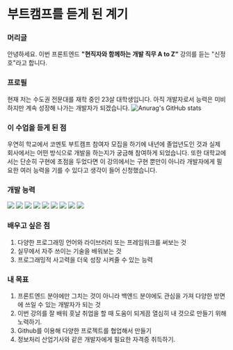 # 부트캠프를 듣게 된 계기

### 머리글
안녕하세요. 이번 프론트엔드 <strong>"현직자와 함께하는 개발 직무 A to Z"</strong> 강의를 듣는 "신정호"라고 합니다.


### 프로필
현재 저는 수도권 전문대를 재학 중인 23살 대학생입니다. 아직 개발자로서 능력은 미비하지만 계속 성장해 나가는 개발자가 되겠습니다.
![Anurag's GitHub stats](https://github-readme-stats.vercel.app/api?username=SinJungho&theme=dark&show_icons=true)

### 이 수업을 듣게 된 점
우연히 학교에서 코멘토 부트캠프 참여자 모집을 하기에 내년에 졸업년도인 것과 실제 회사에서는 어떤 방식으로 개발을 하는지가 궁금해 참여하게 되었습니다. 또한 대학교에서는 단순히 구현에 초점을 두었다면 이 강의에서는 구현 뿐만이 아니라 개발자에게 필요한 여러 능력을 기를 수 있다고 생각이 들어 신청했습니다.
### 개발 능력

<img src="https://img.shields.io/badge/html5-E34F26?style=for-the-badge&logo=HTML5&logoColor=white">
<img src="https://img.shields.io/badge/CSS-1572B6?style=for-the-badge&logo=CSS3&logoColor=white">
<img src="https://img.shields.io/badge/JS-F7DF1E?style=for-the-badge&logo=Javascript&logoColor=white">
<img src="https://img.shields.io/badge/Kotlin-7F52FF?style=for-the-badge&logo=Kotlin&logoColor=white">
<img src="https://img.shields.io/badge/Notion-000000?style=for-the-badge&logo=Notion&logoColor=white">
<img src="https://img.shields.io/badge/Github-181717?style=for-the-badge&logo=Github&logoColor=white">
<img src="https://img.shields.io/badge/Bootstrap-7952B3?style=for-the-badge&logo=Bootstrap&logoColor=white">
<img src="https://img.shields.io/badge/Photo Shop-31A8FF?style=for-the-badge&logo=adobephotoshop&logoColor=white">
<img src="https://img.shields.io/badge/Figma-F24E1E?style=for-the-badge&logo=figma&logoColor=white">

### 배우고 싶은 점
1. 다양한 프로그래밍 언어와 라이브러리 또는 프레임워크를 써보는 것
2. 실무에서 자주 쓰이는 기술을 배워보는 것
3. 프로그래밍적 사고력을 더욱 성장 시켜줄 수 있는 능력
   
### 내 목표
1. 프론트엔드 분야에만 그치는 것이 아니라 백엔드 분야에도 관심을 가져 다양한 방면에 쓰일 수 있는 개발자가 되는 것
2. 이번 강의를 잘 배워 훗날 취업을 할 때 도움이 되게끔 열심히 내 것으로 만들기 위해 노력하기.
3. Github를 이용해 다양한 프로젝트를 협업해서 만들기
4. 정보처리 산업기사와 같은 개발자에게 필요한 자격증 취득하기.


